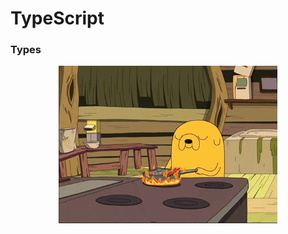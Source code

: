 <h1>TypeScript</h1>

<h3>Types</h3>


<p align="center">
  <img src="https://github.com/shakespete/shakespete/blob/main/bacon_jake.gif" width="350" height="auto">
</p>
